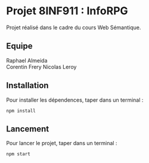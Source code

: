 # Projet 8INF911 : InfoRPG

Projet réalisé dans le cadre du cours Web Sémantique.

## Equipe

Raphael Almeida  
Corentin Frery
Nicolas Leroy

## Installation

Pour installer les dépendences, taper dans un terminal :

    npm install

## Lancement

Pour lancer le projet, taper dans un terminal :

    npm start
